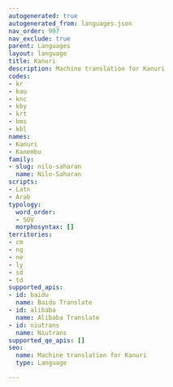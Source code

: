 ```yaml
---
autogenerated: true
autogenerated_from: languages.json
nav_order: 997
nav_exclude: true
parent: Languages
layout: language
title: Kanuri
description: Machine translation for Kanuri
codes:
- kr
- kau
- knc
- kby
- krt
- bms
- kbl
names:
- Kanuri
- Kanembu
family:
- slug: nilo-saharan
  name: Nilo-Saharan
scripts:
- Latn
- Arab
typology:
  word_order:
  - SOV
  morphosyntax: []
territories:
- cm
- ng
- ne
- ly
- sd
- td
supported_apis:
- id: baidu
  name: Baidu Translate
- id: alibaba
  name: Alibaba Translate
- id: niutrans
  name: Niutrans
supported_qe_apis: []
seo:
  name: Machine translation for Kanuri
  type: Language

---
```


